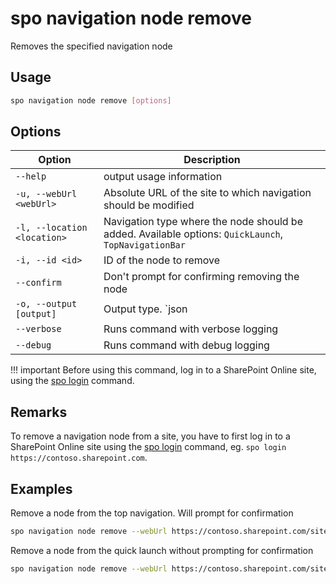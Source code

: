 # spo navigation node remove

Removes the specified navigation node

## Usage

```sh
spo navigation node remove [options]
```

## Options

Option|Description
------|-----------
`--help`|output usage information
`-u, --webUrl <webUrl>`|Absolute URL of the site to which navigation should be modified
`-l, --location <location>`|Navigation type where the node should be added. Available options: `QuickLaunch`, `TopNavigationBar`
`-i, --id <id>`|ID of the node to remove
`--confirm`|Don't prompt for confirming removing the node
`-o, --output [output]`|Output type. `json|text`. Default `text`
`--verbose`|Runs command with verbose logging
`--debug`|Runs command with debug logging

!!! important
    Before using this command, log in to a SharePoint Online site, using the [spo login](../login.md) command.

## Remarks

To remove a navigation node from a site, you have to first log in to a SharePoint Online site using the [spo login](../login.md) command, eg. `spo login https://contoso.sharepoint.com`.

## Examples

Remove a node from the top navigation. Will prompt for confirmation

```sh
spo navigation node remove --webUrl https://contoso.sharepoint.com/sites/team-a --location TopNavigationBar --id 2003
```

Remove a node from the quick launch without prompting for confirmation

```sh
spo navigation node remove --webUrl https://contoso.sharepoint.com/sites/team-a --location QuickLaunch --id 2003 --confirm
```